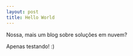 ```yaml
---
layout: post
title: Hello World
---
```



<div class="message">
  Nossa, mais um blog sobre soluções em nuvem?
</div>

Apenas testando! :)

